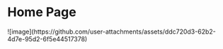 
<h1>Home Page</h1>
![image](https://github.com/user-attachments/assets/ddc720d3-62b2-4d7e-95d2-6f5e44517378)


